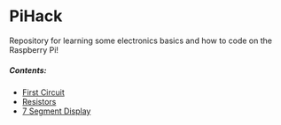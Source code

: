 # PiHack

Repository for learning some electronics basics and how to code on the Raspberry Pi!

##### Contents:

- [First Circuit](./first_circuit)
- [Resistors](./resistor)
- [7 Segment Display](./seven)
